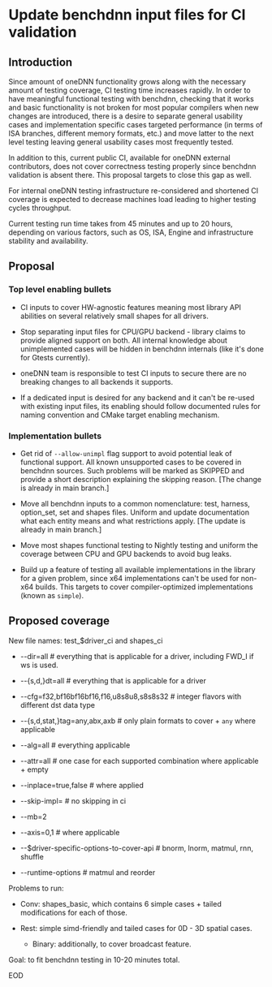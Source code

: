# Update benchdnn input files for CI validation

## Introduction

Since amount of oneDNN functionality grows along with the necessary amount of
testing coverage, CI testing time increases rapidly. In order to have meaningful
functional testing with benchdnn, checking that it works and basic functionality
is not broken for most popular compilers when new changes are introduced, there
is a desire to separate general usability cases and implementation specific
cases targeted performance (in terms of ISA branches, different memory formats,
etc.) and move latter to the next level testing leaving general usability cases
most frequently tested.

In addition to this, current public CI, available for oneDNN external
contributors, does not cover correctness testing properly since benchdnn
validation is absent there. This proposal targets to close this gap as well.

For internal oneDNN testing infrastructure re-considered and shortened CI
coverage is expected to decrease machines load leading to higher testing cycles
throughput.

Current testing run time takes from 45 minutes and up to 20 hours, depending
on various factors, such as OS, ISA, Engine and infrastructure stability and
availability.

## Proposal

### Top level enabling bullets

- CI inputs to cover HW-agnostic features meaning most library API abilities on
  several relatively small shapes for all drivers.

- Stop separating input files for CPU/GPU backend - library claims to provide
  aligned support on both. All internal knowledge about unimplemented cases will
  be hidden in benchdnn internals (like it's done for Gtests currently).

- oneDNN team is responsible to test CI inputs to secure there are no breaking
  changes to all backends it supports.

- If a dedicated input is desired for any backend and it can't be re-used with
  existing input files, its enabling should follow documented rules for naming
  convention and CMake target enabling mechanism.

### Implementation bullets

- Get rid of `--allow-unimpl` flag support to avoid potential leak of functional
  support. All known unsupported cases to be covered in benchdnn sources. Such
  problems will be marked as SKIPPED and provide a short description explaining
  the skipping reason. [The change is already in main branch.]

- Move all benchdnn inputs to a common nomenclature: test, harness, option_set,
  set and shapes files. Uniform and update documentation what each entity means
  and what restrictions apply. [The update is already in main branch.]

- Move most shapes functional testing to Nightly testing and uniform the
  coverage between CPU and GPU backends to avoid bug leaks.

- Build up a feature of testing all available implementations in the library for
  a given problem, since x64 implementations can't be used for non-x64 builds.
  This targets to cover compiler-optimized implementations (known as `simple`).

## Proposed coverage

New file names: test_$driver_ci and shapes_ci

* --dir=all # everything that is applicable for a driver, including FWD_I if ws is used.

* --{s,d,}dt=all # everything that is applicable for a driver

* --cfg=f32,bf16bf16bf16,f16,u8s8u8,s8s8s32 # integer flavors with different dst data type

* --{s,d,stat,}tag=any,abx,axb # only plain formats to cover + `any` where applicable

* --alg=all # everything applicable

* --attr=all # one case for each supported combination where applicable + empty

* --inplace=true,false # where applied

* --skip-impl= # no skipping in ci

* --mb=2

* --axis=0,1 # where applicable

* --$driver-specific-options-to-cover-api # bnorm, lnorm, matmul, rnn, shuffle

* --runtime-options # matmul and reorder

Problems to run:
* Conv: shapes_basic, which contains 6 simple cases + tailed modifications for
  each of those.

* Rest: simple simd-friendly and tailed cases for 0D - 3D spatial cases.
    - Binary: additionally, to cover broadcast feature.

Goal: to fit benchdnn testing in 10-20 minutes total.

EOD

